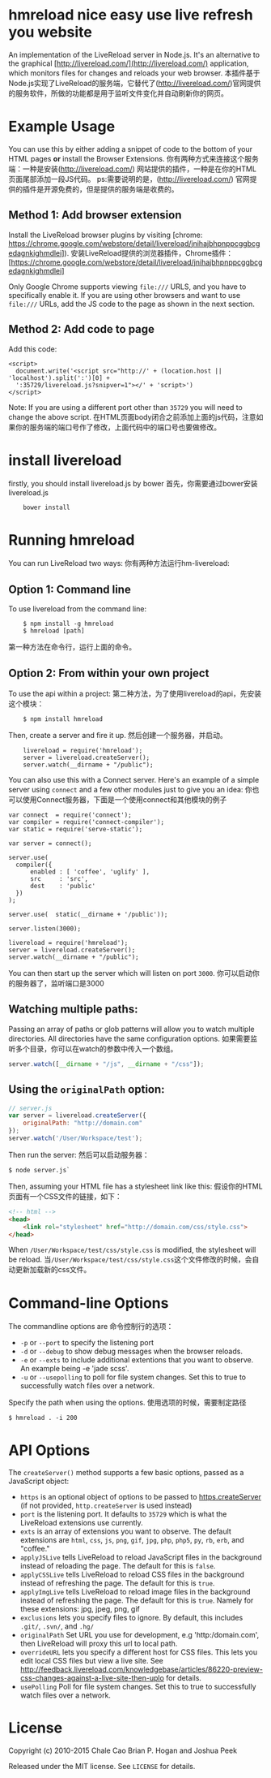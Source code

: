 ﻿hmreload
nice easy use live refresh you website
===============

An implementation of the LiveReload server in Node.js. It's an alternative to the graphical [http://livereload.com/](http://livereload.com/) application, which monitors files for changes and reloads your web browser.
本插件基于Node.js实现了LiveReload的服务端，它替代了(http://livereload.com/)官网提供的服务软件，所做的功能都是用于监听文件变化并自动刷新你的网页。

# Example Usage

You can use this by either adding a snippet of code to the bottom of your HTML pages **or** install the Browser Extensions.
你有两种方式来连接这个服务端：一种是安装(http://livereload.com/) 网站提供的插件，一种是在你的HTML页面尾部添加一段JS代码。
ps:需要说明的是，(http://livereload.com/) 官网提供的插件是开源免费的，但是提供的服务端是收费的。

## Method 1: Add browser extension

Install the LiveReload browser plugins by visiting [chrome: https://chrome.google.com/webstore/detail/livereload/jnihajbhpnppcggbcgedagnkighmdlei]).
安装LiveReload提供的浏览器插件，Chrome插件：[https://chrome.google.com/webstore/detail/livereload/jnihajbhpnppcggbcgedagnkighmdlei]

Only Google Chrome supports viewing `file:///` URLS, and you have to specifically enable it. If you are using other browsers and want to use `file:///` URLs, add the JS code to the page as shown in the next section.

## Method 2: Add code to page

Add this code:

```
<script>
  document.write('<script src="http://' + (location.host || 'localhost').split(':')[0] +
  ':35729/livereload.js?snipver=1"></' + 'script>')
</script>
```

Note: If you are using a different port other than `35729` you will
need to change the above script.
在HTML页面body闭合之前添加上面的js代码，注意如果你的服务端的端口号作了修改，上面代码中的端口号也要做修改。
# install livereload
firstly, you should install livereload.js by bower
首先，你需要通过bower安装livereload.js
```
    bower install
```

# Running hmreload

You can run LiveReload two ways:
你有两种方法运行hm-livereload:

## Option 1: Command line

To use livereload from the command line:
```
    $ npm install -g hmreload
    $ hmreload [path]
```
第一种方法在命令行，运行上面的命令。

## Option 2: From within your own project

To use the api within a project:
第二种方法，为了使用livereload的api，先安装这个模块：
```
    $ npm install hmreload
```
Then, create a server and fire it up.
然后创建一个服务器，并启动。
```
    livereload = require('hmreload');
    server = livereload.createServer();
    server.watch(__dirname + "/public");
```
You can also use this with a Connect server. Here's an example of a simple server
using `connect` and a few other modules just to give you an idea:
你也可以使用Connect服务器，下面是一个使用connect和其他模块的例子

```
var connect  = require('connect');
var compiler = require('connect-compiler');
var static = require('serve-static');

var server = connect();

server.use(
  compiler({
      enabled : [ 'coffee', 'uglify' ],
      src     : 'src',
      dest    : 'public'
  })
);

server.use(  static(__dirname + '/public'));

server.listen(3000);

livereload = require('hmreload');
server = livereload.createServer();
server.watch(__dirname + "/public");
```

You can then start up the server which will listen on port `3000`.
你可以启动你的服务器了，监听端口是3000
## Watching multiple paths:

Passing an array of paths or glob patterns will allow you to watch multiple directories. All directories have the same configuration options.
如果需要监听多个目录，你可以在watch的参数中传入一个数组。

```js
server.watch([__dirname + "/js", __dirname + "/css"]);
```

## Using the `originalPath` option:

```js
// server.js
var server = livereload.createServer({
    originalPath: "http://domain.com"
});
server.watch('/User/Workspace/test');
```

Then run the server:
然后可以启动服务器：
```
$ node server.js`
```
Then, assuming your HTML file has a stylesheet link like this:
假设你的HTML页面有一个CSS文件的链接，如下：
```html
<!-- html -->
<head>
    <link rel="stylesheet" href="http://domain.com/css/style.css">
</head>
```

When `/User/Workspace/test/css/style.css` is modified, the stylesheet will be reload.
当`/User/Workspace/test/css/style.css`这个文件修改的时候，会自动更新加载新的css文件。
# Command-line Options

The commandline options are
命令控制行的选项：

* `-p` or `--port` to specify the listening port
* `-d` or `--debug` to show debug messages when the browser reloads.
* `-e` or `--exts` to include additional extentions that you want to observe. An example being -e 'jade scss'.  
* `-u` or `--usepolling` to poll for file system changes. Set this to true to successfully watch files over a network.

Specify the path when using the options.
使用选项的时候，需要制定路径
```
$ hmreload . -i 200
```


# API Options

The `createServer()` method supports a few basic options, passed as a JavaScript object:

* `https` is an optional object of options to be passed to [https.createServer](http://nodejs.org/api/https.html#https_https_createserver_options_requestlistener) (if not provided, `http.createServer` is used instead)
* `port` is the listening port. It defaults to `35729` which is what the LiveReload extensions use currently.
* `exts` is an array of extensions you want to observe. The default extensions are  `html`, `css`, `js`, `png`, `gif`, `jpg`,
  `php`, `php5`, `py`, `rb`,  `erb`, and "coffee."
* `applyJSLive` tells LiveReload to reload JavaScript files in the background instead of reloading the page. The default for this is `false`.
* `applyCSSLive` tells LiveReload to reload CSS files in the background instead of refreshing the page. The default for this is `true`.
* `applyImgLive` tells LiveReload to reload image files in the background instead of refreshing the page. The default for this is `true`. Namely for these extensions: jpg, jpeg, png, gif
* `exclusions` lets you specify files to ignore. By default, this includes `.git/`, `.svn/`, and `.hg/`
* `originalPath` Set URL you use for development, e.g 'http:/domain.com', then LiveReload will proxy this url to local path.
* `overrideURL` lets you specify a different host for CSS files. This lets you edit local CSS files but view a live site. See <http://feedback.livereload.com/knowledgebase/articles/86220-preview-css-changes-against-a-live-site-then-uplo> for details.
* `usePolling` Poll for file system changes. Set this to true to successfully watch files over a network.



# License

Copyright (c) 2010-2015 Chale Cao Brian P. Hogan and Joshua Peek

Released under the MIT license. See `LICENSE` for details.
